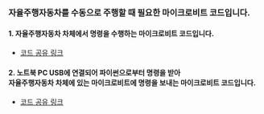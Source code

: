 ### 자율주행자동차를 수동으로 주행할 때 필요한 마이크로비트 코드입니다. 

#### 1. 자율주행자동차 차체에서 명령을 수행하는 마이크로비트 코드입니다. <br>
- [코드 공유 링크](https://makecode.microbit.org/_LLsbyC6Fbf2s)

#### 2. 노트북 PC USB에 연결되어 파이썬으로부터 명령을 받아 <br>자율주행자동차 차체에 있는 마이크로비트에 명령을 보내는 마이크로비트 코드입니다. <br>
- [코드 공유 링크](https://makecode.microbit.org/_8K8Uk71dh18s)
